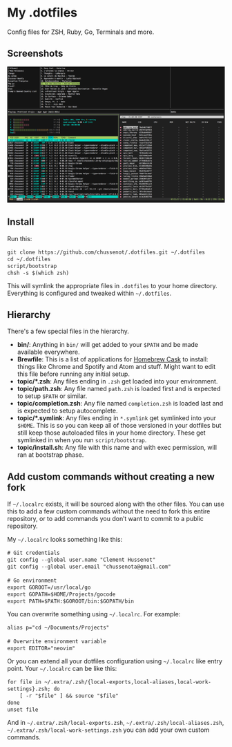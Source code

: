 # My .dotfiles

Config files for ZSH, Ruby, Go, Terminals and more.

## Screenshots

![screenshot](./screenshot.png)

## Install

Run this:

```console
git clone https://github.com/chussenot/.dotfiles.git ~/.dotfiles
cd ~/.dotfiles
script/bootstrap
chsh -s $(which zsh)
```

This will symlink the appropriate files in `.dotfiles` to your home directory.
Everything is configured and tweaked within `~/.dotfiles`.

## Hierarchy

There's a few special files in the hierarchy.

- **bin/**: Anything in `bin/` will get added to your `$PATH` and be made
  available everywhere.
- **Brewfile**: This is a list of applications for
  [Homebrew Cask](http://caskroom.io) to install: things like Chrome and
  Spotify and Atom and stuff. Might want to edit this file before running
  any initial setup.
- **topic/\*.zsh**: Any files ending in `.zsh` get loaded into your
  environment.
- **topic/path.zsh**: Any file named `path.zsh` is loaded first and is
  expected to setup `$PATH` or similar.
- **topic/completion.zsh**: Any file named `completion.zsh` is loaded
  last and is expected to setup autocomplete.
- **topic/\*.symlink**: Any files ending in `*.symlink` get symlinked into
  your `$HOME`. This is so you can keep all of those versioned in your dotfiles
  but still keep those autoloaded files in your home directory. These get
  symlinked in when you run `script/bootstrap`.
- **topic/install.sh**: Any file with this name and with exec permission, will
ran at bootstrap phase.

## Add custom commands without creating a new fork

If ``~/.localrc`` exists, it will be sourced along with the other files. You can use this to add a few custom commands without the need to fork this entire repository, or to add commands you don’t want to commit to a public repository.

My ``~/.localrc`` looks something like this:

    # Git credentials
    git config --global user.name "Clement Hussenot"
    git config --global user.email "chussenota@gmail.com"

    # Go environment
    export GOROOT=/usr/local/go
    export GOPATH=$HOME/Projects/gocode
    export PATH=$PATH:$GOROOT/bin:$GOPATH/bin

You can overwrite something using ``~/.localrc``. For example:

    alias p="cd ~/Documents/Projects"

    # Overwrite environment variable
    export EDITOR="neovim"

Or you can extend all your dotfiles configuration using ``~/.localrc`` like entry point. Your ``~/.localrc`` can be like this:

    for file in ~/.extra/.zsh/{local-exports,local-aliases,local-work-settings}.zsh; do
        [ -r "$file" ] && source "$file"
    done
    unset file

And in ``~/.extra/.zsh/local-exports.zsh``, ``~/.extra/.zsh/local-aliases.zsh``, ``~/.extra/.zsh/local-work-settings.zsh`` you can add your own custom commands.

